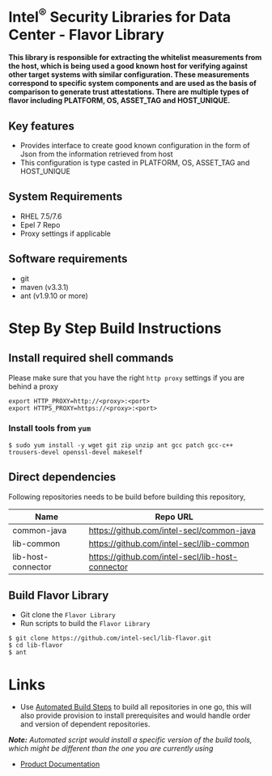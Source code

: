 # Intel<sup>®</sup> Security Libraries for Data Center  - Flavor Library
#### This library is responsible for extracting the whitelist measurements from the host, which is being used a good known host for verifying against other target systems with similar configuration. These measurements correspond to specific system components and are used as the basis of comparison to generate trust attestations. There are multiple types of flavor including PLATFORM, OS, ASSET_TAG and HOST_UNIQUE.

## Key features
- Provides interface to create good known configuration in the form of Json from the information retrieved from host
- This configuration is type casted in PLATFORM, OS, ASSET_TAG and HOST_UNIQUE

## System Requirements
- RHEL 7.5/7.6
- Epel 7 Repo
- Proxy settings if applicable

## Software requirements
- git
- maven (v3.3.1)
- ant (v1.9.10 or more)

# Step By Step Build Instructions
## Install required shell commands
Please make sure that you have the right `http proxy` settings if you are behind a proxy
```shell
export HTTP_PROXY=http://<proxy>:<port>
export HTTPS_PROXY=https://<proxy>:<port>
```
### Install tools from `yum`
```shell
$ sudo yum install -y wget git zip unzip ant gcc patch gcc-c++ trousers-devel openssl-devel makeself
```

## Direct dependencies
Following repositories needs to be build before building this repository,

| Name                       | Repo URL                                                 |
| -------------------------- | -------------------------------------------------------- |
| common-java                | https://github.com/intel-secl/common-java                |
| lib-common                 | https://github.com/intel-secl/lib-common                 |
| lib-host-connector         | https://github.com/intel-secl/lib-host-connector         |

## Build Flavor Library

- Git clone the `Flavor Library`
- Run scripts to build the `Flavor Library`

```shell
$ git clone https://github.com/intel-secl/lib-flavor.git
$ cd lib-flavor
$ ant
```

# Links
 - Use [Automated Build Steps](https://01.org/intel-secl/documentation/build-installation-scripts) to build all repositories in one go, this will also provide provision to install prerequisites and would handle order and version of dependent repositories.

***Note:** Automated script would install a specific version of the build tools, which might be different than the one you are currently using*
 - [Product Documentation](https://01.org/intel-secl/documentation/intel%C2%AE-secl-dc-product-guide)
